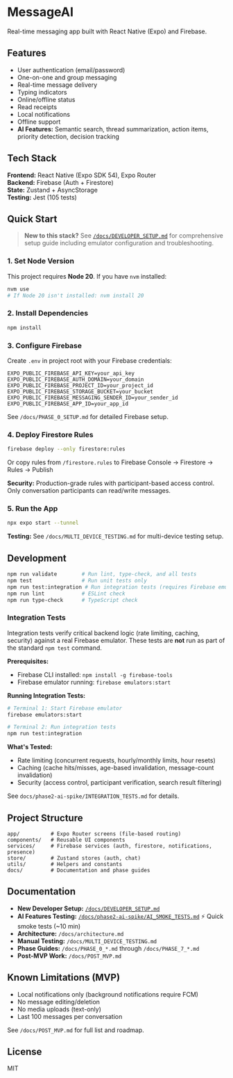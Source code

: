 # MessageAI

Real-time messaging app built with React Native (Expo) and Firebase.

## Features

- User authentication (email/password)
- One-on-one and group messaging
- Real-time message delivery
- Typing indicators
- Online/offline status
- Read receipts
- Local notifications
- Offline support
- **AI Features:** Semantic search, thread summarization, action items, priority detection, decision tracking

## Tech Stack

**Frontend:** React Native (Expo SDK 54), Expo Router  
**Backend:** Firebase (Auth + Firestore)  
**State:** Zustand + AsyncStorage  
**Testing:** Jest (105 tests)

## Quick Start

> **New to this stack?** See [`/docs/DEVELOPER_SETUP.md`](/docs/DEVELOPER_SETUP.md) for comprehensive setup guide including emulator configuration and troubleshooting.

### 1. Set Node Version

This project requires **Node 20**. If you have `nvm` installed:

```bash
nvm use
# If Node 20 isn't installed: nvm install 20
```

### 2. Install Dependencies

```bash
npm install
```

### 3. Configure Firebase

Create `.env` in project root with your Firebase credentials:

```
EXPO_PUBLIC_FIREBASE_API_KEY=your_api_key
EXPO_PUBLIC_FIREBASE_AUTH_DOMAIN=your_domain
EXPO_PUBLIC_FIREBASE_PROJECT_ID=your_project_id
EXPO_PUBLIC_FIREBASE_STORAGE_BUCKET=your_bucket
EXPO_PUBLIC_FIREBASE_MESSAGING_SENDER_ID=your_sender_id
EXPO_PUBLIC_FIREBASE_APP_ID=your_app_id
```

See `/docs/PHASE_0_SETUP.md` for detailed Firebase setup.

### 4. Deploy Firestore Rules

```bash
firebase deploy --only firestore:rules
```

Or copy rules from `/firestore.rules` to Firebase Console → Firestore → Rules → Publish

**Security:** Production-grade rules with participant-based access control. Only conversation participants can read/write messages.

### 5. Run the App

```bash
npx expo start --tunnel
```

**Testing:** See `/docs/MULTI_DEVICE_TESTING.md` for multi-device testing setup.

## Development

```bash
npm run validate        # Run lint, type-check, and all tests
npm test                # Run unit tests only
npm run test:integration # Run integration tests (requires Firebase emulator)
npm run lint            # ESLint check
npm run type-check      # TypeScript check
```

### Integration Tests

Integration tests verify critical backend logic (rate limiting, caching, security) against a real Firebase emulator. These tests are **not** run as part of the standard `npm test` command.

**Prerequisites:**
- Firebase CLI installed: `npm install -g firebase-tools`
- Firebase emulator running: `firebase emulators:start`

**Running Integration Tests:**
```bash
# Terminal 1: Start Firebase emulator
firebase emulators:start

# Terminal 2: Run integration tests
npm run test:integration
```

**What's Tested:**
- Rate limiting (concurrent requests, hourly/monthly limits, hour resets)
- Caching (cache hits/misses, age-based invalidation, message-count invalidation)
- Security (access control, participant verification, search result filtering)

See `docs/phase2-ai-spike/INTEGRATION_TESTS.md` for details.

## Project Structure

```
app/          # Expo Router screens (file-based routing)
components/   # Reusable UI components
services/     # Firebase services (auth, firestore, notifications, presence)
store/        # Zustand stores (auth, chat)
utils/        # Helpers and constants
docs/         # Documentation and phase guides
```

## Documentation

- **New Developer Setup:** [`/docs/DEVELOPER_SETUP.md`](/docs/DEVELOPER_SETUP.md)
- **AI Features Testing:** [`/docs/phase2-ai-spike/AI_SMOKE_TESTS.md`](/docs/phase2-ai-spike/AI_SMOKE_TESTS.md) ⚡ Quick smoke tests (~10 min)
- **Architecture:** `/docs/architecture.md`
- **Manual Testing:** `/docs/MULTI_DEVICE_TESTING.md`
- **Phase Guides:** `/docs/PHASE_0_*.md` through `/docs/PHASE_7_*.md`
- **Post-MVP Work:** `/docs/POST_MVP.md`

## Known Limitations (MVP)

- Local notifications only (background notifications require FCM)
- No message editing/deletion
- No media uploads (text-only)
- Last 100 messages per conversation

See `/docs/POST_MVP.md` for full list and roadmap.

## License

MIT
